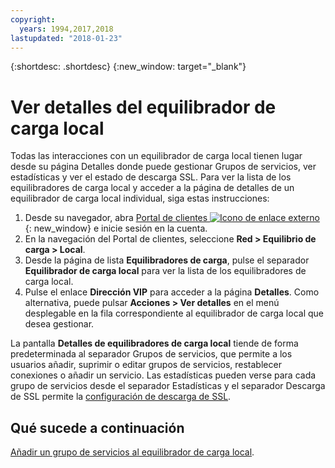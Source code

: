 ```yaml
---
copyright:
  years: 1994,2017,2018
lastupdated: "2018-01-23"
---
```


{:shortdesc: .shortdesc}
{:new_window: target="_blank"}

# Ver detalles del equilibrador de carga local

Todas las interacciones con un equilibrador de carga local tienen lugar desde su página Detalles donde puede gestionar Grupos de servicios, ver estadísticas y ver el estado de descarga SSL. Para ver la lista de los equilibradores de carga local y acceder a la página de detalles de un equilibrador de carga local individual, siga estas instrucciones:

1. Desde su navegador, abra [Portal de clientes ![Icono de enlace externo](../../icons/launch-glyph.svg "Icono de enlace externo")](https://control.softlayer.com/){: new_window} e inicie sesión en la cuenta.
2. En la navegación del Portal de clientes, seleccione **Red > Equilibrio de carga > Local**.
3. Desde la página de lista **Equilibradores de carga**, pulse el separador **Equilibrador de carga local** para ver la lista de los equilibradores de carga local.
4. Pulse el enlace **Dirección VIP** para acceder a la página **Detalles**. Como alternativa, puede pulsar **Acciones > Ver detalles** en el menú desplegable en la fila correspondiente al equilibrador de carga local que desea gestionar.

La pantalla **Detalles de equilibradores de carga local** tiende de forma predeterminada al separador Grupos de servicios, que permite a los usuarios añadir, suprimir o editar grupos de servicios, restablecer conexiones o añadir un servicio. Las estadísticas pueden verse para cada grupo de servicios desde el separador Estadísticas y el separador Descarga de SSL permite la [configuración de descarga de SSL](configure-ssl-offloading-load-balancer.html).

## Qué sucede a continuación

[Añadir un grupo de servicios al equilibrador de carga local](add-service-group-load-balancer.html). 

